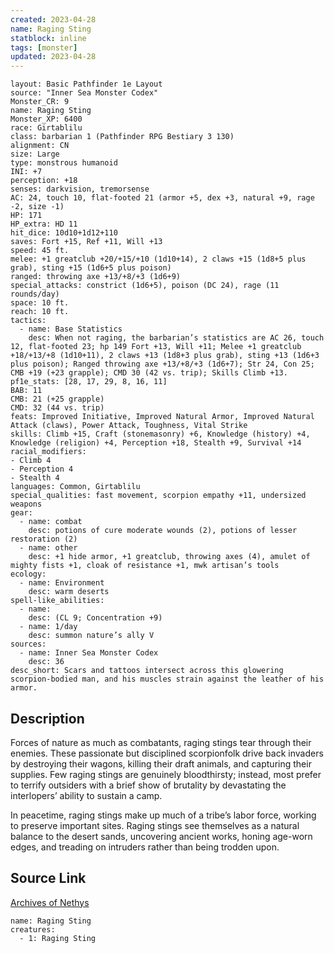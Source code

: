 ```yaml
---
created: 2023-04-28
name: Raging Sting
statblock: inline
tags: [monster]
updated: 2023-04-28
---
```

```statblock
layout: Basic Pathfinder 1e Layout
source: "Inner Sea Monster Codex"
Monster_CR: 9
name: Raging Sting
Monster_XP: 6400
race: Girtablilu
class: barbarian 1 (Pathfinder RPG Bestiary 3 130)
alignment: CN
size: Large
type: monstrous humanoid
INI: +7
perception: +18
senses: darkvision, tremorsense
AC: 24, touch 10, flat-footed 21 (armor +5, dex +3, natural +9, rage -2, size -1)
HP: 171
HP_extra: HD 11
hit_dice: 10d10+1d12+110
saves: Fort +15, Ref +11, Will +13
speed: 45 ft.
melee: +1 greatclub +20/+15/+10 (1d10+14), 2 claws +15 (1d8+5 plus grab), sting +15 (1d6+5 plus poison)
ranged: throwing axe +13/+8/+3 (1d6+9)
special_attacks: constrict (1d6+5), poison (DC 24), rage (11 rounds/day)
space: 10 ft.
reach: 10 ft.
tactics:
  - name: Base Statistics
    desc: When not raging, the barbarian’s statistics are AC 26, touch 12, flat-footed 23; hp 149 Fort +13, Will +11; Melee +1 greatclub +18/+13/+8 (1d10+11), 2 claws +13 (1d8+3 plus grab), sting +13 (1d6+3 plus poison); Ranged throwing axe +13/+8/+3 (1d6+7); Str 24, Con 25; CMB +19 (+23 grapple); CMD 30 (42 vs. trip); Skills Climb +13.
pf1e_stats: [28, 17, 29, 8, 16, 11]
BAB: 11
CMB: 21 (+25 grapple)
CMD: 32 (44 vs. trip)
feats: Improved Initiative, Improved Natural Armor, Improved Natural Attack (claws), Power Attack, Toughness, Vital Strike
skills: Climb +15, Craft (stonemasonry) +6, Knowledge (history) +4, Knowledge (religion) +4, Perception +18, Stealth +9, Survival +14
racial_modifiers:
- Climb 4
- Perception 4
- Stealth 4
languages: Common, Girtablilu
special_qualities: fast movement, scorpion empathy +11, undersized weapons
gear:
  - name: combat
    desc: potions of cure moderate wounds (2), potions of lesser restoration (2)
  - name: other
    desc: +1 hide armor, +1 greatclub, throwing axes (4), amulet of mighty fists +1, cloak of resistance +1, mwk artisan’s tools
ecology:
  - name: Environment
    desc: warm deserts
spell-like_abilities:
  - name:
    desc: (CL 9; Concentration +9)
  - name: 1/day
    desc: summon nature’s ally V
sources:
  - name: Inner Sea Monster Codex
    desc: 36
desc_short: Scars and tattoos intersect across this glowering scorpion-bodied man, and his muscles strain against the leather of his armor.
```
## Description
Forces of nature as much as combatants, raging stings tear through their enemies. These passionate but disciplined scorpionfolk drive back invaders by destroying their wagons, killing their draft animals, and capturing their supplies. Few raging stings are genuinely bloodthirsty; instead, most prefer to terrify outsiders with a brief show of brutality by devastating the interlopers’ ability to sustain a camp.

In peacetime, raging stings make up much of a tribe’s labor force, working to preserve important sites. Raging stings see themselves as a natural balance to the desert sands, uncovering ancient works, honing age-worn edges, and treading on intruders rather than being trodden upon.
## Source Link
[Archives of Nethys](https://aonprd.com/MonsterDisplay.aspx?ItemName=Raging%20Sting)
```encounter-table
name: Raging Sting
creatures:
  - 1: Raging Sting
```

